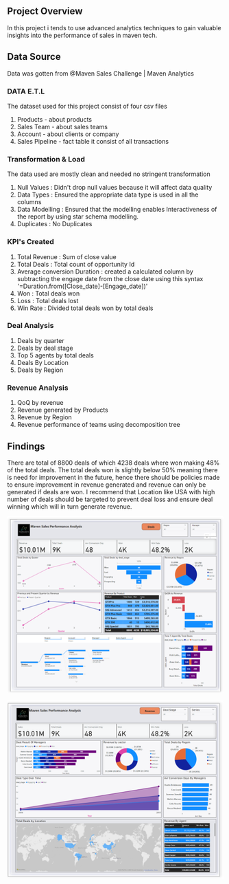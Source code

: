 ## Project Overview
In this project i tends to use advanced analytics techniques to gain valuable insights into the performance of sales in maven tech.
## Data Source 
Data was gotten from @Maven Sales Challenge | Maven Analytics
### DATA E.T.L
The dataset used for this project consist of four csv files 
1. Products - about products
2. Sales Team - about sales teams
3. Account - about clients or company
4. Sales Pipeline - fact table it consist of all transactions 
### Transformation & Load
The data used are mostly clean and needed no stringent transformation 
1. Null Values : Didn't drop null values because it will affect data quality
2. Data Types : Ensured the appropriate data type is used in all the columns 
3. Data Modelling : Ensured that the modelling enables Interactiveness of the report by using star schema modelling.
4. Duplicates : No Duplicates

### KPI's Created 
1. Total Revenue : Sum of close value
2. Total Deals : Total count of opportunity Id
3. Average conversion Duration : created a calculated column by subtracting the engage date from the close date using this syntax '=Duration.from([Close_date]-[Engage_date])'
4. Won : Total deals won
5. Loss : Total deals lost
6. Win Rate : Divided total deals won by total deals 
### Deal Analysis
1. Deals by quarter
2. Deals by deal stage
3. Top 5 agents by total deals 
4. Deals By Location 
5. Deals by Region
### Revenue Analysis 
1. QoQ by revenue
2. Revenue generated by Products
3. Revenue by Region
4. Revenue performance of teams using decomposition tree
## Findings 
There are total of 8800 deals of which 4238 deals where won making 48% of the total deals. The total deals won is slightly below 50% meaning there is need for improvement in the future, hence there should be policies made to ensure improvement in revenue generated and revenue can only be generated if deals are won. I recommend that Location like USA with high number of deals should be targeted to prevent deal loss and ensure deal winning which will in turn generate revenue.

![sales](https://github.com/VIvidDanalyst/Maven-Sales-Analysis/blob/main/Screenshot%202024-05-08%20135050.png)

![Sales2](https://github.com/VIvidDanalyst/Maven-Sales-Analysis/blob/main/Screenshot%202024-05-08%20135029.png)


